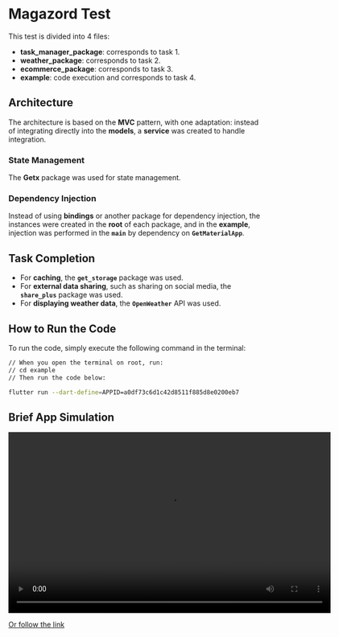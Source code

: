 # Magazord Test

This test is divided into 4 files:

- **task_manager_package**: corresponds to task 1.
- **weather_package**: corresponds to task 2.
- **ecommerce_package**: corresponds to task 3.
- **example**: code execution and corresponds to task 4.

## Architecture

The architecture is based on the **MVC** pattern, with one adaptation: instead of integrating directly into the **models**, a **service** was created to handle integration.

### State Management

The **Getx** package was used for state management.

### Dependency Injection

Instead of using **bindings** or another package for dependency injection, the instances were created in the **root** of each package, and in the **example**, injection was performed in the **`main`** by dependency on **`GetMaterialApp`**.

## Task Completion

- For **caching**, the **`get_storage`** package was used.
- For **external data sharing**, such as sharing on social media, the **`share_plus`** package was used.
- For **displaying weather data**, the **`OpenWeather`** API was used.

## How to Run the Code

To run the code, simply execute the following command in the terminal:

```bash
// When you open the terminal on root, run:
// cd example
// Then run the code below:

flutter run --dart-define=APPID=a0df73c6d1c42d8511f885d8e0200eb7
```

## Brief App Simulation
<video width="640" height="360" controls>
  <source src="https://drive.google.com/file/d/1o3V5NTb0Fn7wSwpm6zWjZvN3fvreEA5v/view?usp=sharing" type="video/mp4">
</video>

[Or follow the link](https://drive.google.com/file/d/1o3V5NTb0Fn7wSwpm6zWjZvN3fvreEA5v/view?usp=sharing)
